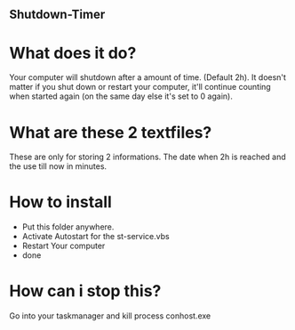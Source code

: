 ## Shutdown-Timer

# What does it do?
Your computer will shutdown after a amount of time. (Default 2h).
It doesn't matter if you shut down or restart your computer, it'll continue counting when started again (on the same day else it's set to 0 again).

# What are these 2 textfiles?
These are only for storing 2 informations.
The date when 2h is reached and the use till now in minutes.

# How to install
- Put this folder anywhere.
- Activate Autostart for the st-service.vbs
- Restart Your computer
- done

# How can i stop this?
Go into your taskmanager and kill process conhost.exe
